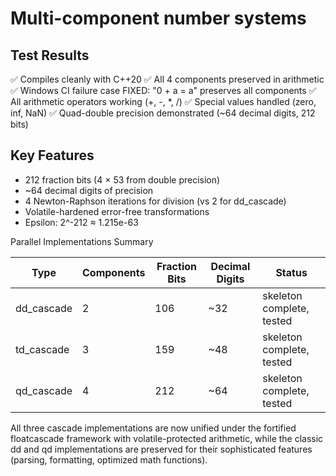# Multi-component number systems

## Test Results

  ✅ Compiles cleanly with C++20
  ✅ All 4 components preserved in arithmetic
  ✅ Windows CI failure case FIXED: "0 + a = a" preserves all components
  ✅ All arithmetic operators working (+, -, *, /)
  ✅ Special values handled (zero, inf, NaN)
  ✅ Quad-double precision demonstrated (~64 decimal digits, 212 bits)

## Key Features

  - 212 fraction bits (4 × 53 from double precision)
  - ~64 decimal digits of precision
  - 4 Newton-Raphson iterations for division (vs 2 for dd_cascade)
  - Volatile-hardened error-free transformations
  - Epsilon: 2^-212 ≈ 1.215e-63

  Parallel Implementations Summary

  | Type          | Components | Fraction Bits | Decimal Digits | Status                    |
  |---------------|------------|---------------|----------------|---------------------------|
  | dd_cascade    | 2          | 106           | ~32            | skeleton complete, tested |
  | td_cascade    | 3          | 159           | ~48            | skeleton complete, tested |
  | qd_cascade    | 4          | 212           | ~64            | skeleton complete, tested |

  All three cascade implementations are now unified under the fortified floatcascade<N> framework with volatile-protected arithmetic, while the classic
  dd and qd implementations are preserved for their sophisticated features (parsing, formatting, optimized math functions).

